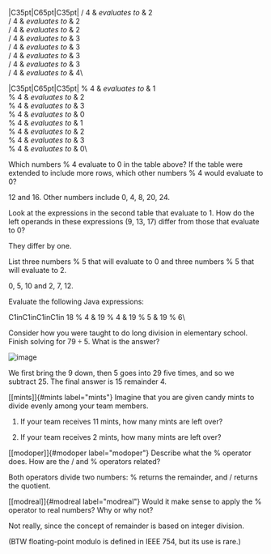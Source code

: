 \|C35pt\|C65pt\|C35pt\| / 4 & *evaluates to* & 2\
/ 4 & *evaluates to* & 2\
/ 4 & *evaluates to* & 2\
/ 4 & *evaluates to* & 3\
/ 4 & *evaluates to* & 3\
/ 4 & *evaluates to* & 3\
/ 4 & *evaluates to* & 3\
/ 4 & *evaluates to* & 4\

\|C35pt\|C65pt\|C35pt\| % 4 & *evaluates to* & 1\
% 4 & *evaluates to* & 2\
% 4 & *evaluates to* & 3\
% 4 & *evaluates to* & 0\
% 4 & *evaluates to* & 1\
% 4 & *evaluates to* & 2\
% 4 & *evaluates to* & 3\
% 4 & *evaluates to* & 0\

Which numbers % 4 evaluate to 0 in the table above? If the table were
extended to include more rows, which other numbers % 4 would evaluate to
0?

12 and 16. Other numbers include 0, 4, 8, 20, 24.

Look at the expressions in the second table that evaluate to 1. How do
the left operands in these expressions (9, 13, 17) differ from those
that evaluate to 0?

They differ by one.

List three numbers % 5 that will evaluate to 0 and three numbers % 5
that will evaluate to 2.

0, 5, 10 and 2, 7, 12.

Evaluate the following Java expressions:

C1inC1inC1inC1in 18 % 4 & 19 % 4 & 19 % 5 & 19 % 6\

Consider how you were taught to do long division in elementary school.
Finish solving for $79 \div 5$. What is the answer?

![image](div79by5.png)

We first bring the 9 down, then 5 goes into 29 five times, and so we
subtract 25. The final answer is 15 remainder 4.

[\[mints\]]{#mints label="mints"} Imagine that you are given candy mints
to divide evenly among your team members.

1.  If your team receives 11 mints, how many mints are left over?

2.  If your team receives 2 mints, how many mints are left over?

[\[modoper\]]{#modoper label="modoper"} Describe what the % operator
does. How are the / and % operators related?

Both operators divide two numbers: % returns the remainder, and /
returns the quotient.

[\[modreal\]]{#modreal label="modreal"} Would it make sense to apply the
% operator to real numbers? Why or why not?

Not really, since the concept of remainder is based on integer division.

(BTW floating-point modulo is defined in IEEE 754, but its use is rare.)
